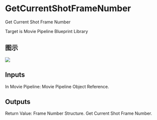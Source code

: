 # GetCurrentShotFrameNumber

Get Current Shot Frame Number

Target is Movie Pipeline Blueprint Library

## 图示

![]($-20221218-20084668.png)

## Inputs

In Movie Pipeline: Movie Pipeline Object Reference.  

## Outputs

Return Value: Frame Number Structure. Get Current Shot Frame Number.

